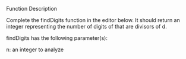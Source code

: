 Function Description

Complete the findDigits function in the editor below. It should return an integer representing the number of digits of  that are 
divisors of d.

findDigits has the following parameter(s):

n: an integer to analyze
